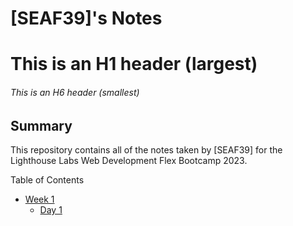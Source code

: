 # [SEAF39]'s Notes

# This is an H1 header (largest)
###### This is an H6 header (smallest)

## Summary 

This repository contains all of the notes taken by [SEAF39] for the Lighthouse Labs Web Development Flex Bootcamp 2023.

Table of Contents

* [Week 1](C:/Users/SAM-TECH/lighthouse/lighthouse-web-notes/Week_1)
  * [Day 1](C:/Users/SAM-TECH/lighthouse/lighthouse-web-notes/Week_1/Day_1)